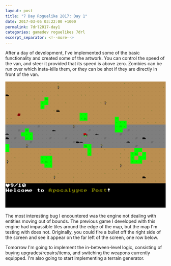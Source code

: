 ```yaml
---
layout: post
title: "7 Day Roguelike 2017: Day 1"
date: 2017-03-05 03:22:00 +1000
permalink: 7drl2017-day1
categories: gamedev roguelikes 7drl
excerpt_separator: <!--more-->
---
```


After a day of development, I've implemented some of the basic functionality and
created some of the artwork. You can control the speed of the van, and steer it
provided that its speed is above zero. Zombies can be run over which insta-kills
them, or they can be shot if they are directly in front of the van.

![screenshot](/images/7drl2017-day1/screenshot.png)
<!--more-->

The most interesting bug I encountered was the engine not dealing with entities
moving out of bounds. The previous game I developed with this engine had
impassible tiles around the edge of the map, but the map I'm testing with does
not. Originally, you could fire a bullet off the right side of the screen and
see it appear on the far left of the screen, one row below.

Tomorrow I'm going to implement the in-between-level logic, consisting of
buying upgrades/repairs/items, and switching the weapons currently equipped.
I'm also going to start implementing a terrain generator.
